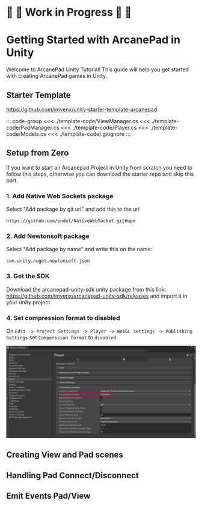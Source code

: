 # 🚧 👷 Work in Progress 👷 🚧
##
# Getting Started with ArcanePad in Unity

Welcome to ArcanePad Unity Tutorial! This guide will help you get started with creating ArcanePad games in Unity.

## Starter Template

<YoutubeEmbed video-id="27YDLVHISog" />

https://github.com/imvenx/unity-starter-template-arcanepad

::: code-group
<<< ./template-code/ViewManager.cs
<<< ./template-code/PadManager.cs
<<< ./template-code/Player.cs
<<< ./template-code/Models.cs
<<< ./template-code/.gitignore
:::

## Setup from Zero

If you want to start an Arcanepad Project in Unity from scratch you need to follow this steps, otherwise you can download the starter repo and skip this part.

<YoutubeEmbed video-id="3Ehlu9WlKwU" />

### 1. Add Native Web Sockets package
Select "Add package by git url" and add this to the url
```
https://github.com/endel/NativeWebSocket.git#upm
```

### 2. Add Newtonsoft package
Select "Add package by name" and write this on the name:
```
com.unity.nuget.newtonsoft-json
```

### 3. Get the SDK
Download the arcanepad-unity-sdk unity package from this link: https://github.com/imvenx/arcanepad-unity-sdk/releases and import it in your unity project

### 4. Set compression format to disabled
On `Edit -> Project Settings -> Player -> WebGL settings -> Publishing Settings` set `Comperssion format` to `disabled` 

<img src="./comperssion-format.png" />


## Creating View and Pad scenes

<YoutubeEmbed video-id="-rUw5gDRr8A" />


## Handling Pad Connect/Disconnect

<YoutubeEmbed video-id="VDSHRuETyhc" />


## Emit Events Pad/View

<YoutubeEmbed video-id="SdOOWm9KTlw" />